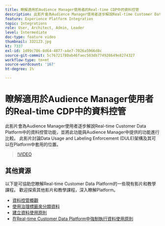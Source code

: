```yaml
---
title: 瞭解適用於Audience Manager使用者的Real-time CDP中的資料控管
description: 此影片會為Audience Manager使用者逐步解說Real-time Customer Data Platform中的資料控管功能，並將此功能與Audience Manager中提供的功能進行比較。 此影片討論Data Usage and Labeling Enforcement (DULE)架構及其可以在Platform中套用的位置。
feature: Experience Platform Integration
topic: Integrations
role: User, Architect, Admin, Leader
level: Intermediate
doc-type: feature video
thumbnail: 332123.jpg
kt: 7337
exl-id: 1d99c786-8d64-4877-a4e7-7026a5966d8c
source-git-commit: 5c76721780ab46faec503db774928649e8274327
workflow-type: tm+mt
source-wordcount: '167'
ht-degree: 1%

---
```


# 瞭解適用於Audience Manager使用者的Real-time CDP中的資料控管

此影片會為Audience Manager使用者逐步解說Real-time Customer Data Platform中的資料控管功能，並將此功能與Audience Manager中提供的功能進行比較。 此影片討論Data Usage and Labeling Enforcement (DULE)架構及其可以在Platform中套用的位置。

>[!VIDEO](https://video.tv.adobe.com/v/332123/?quality=12&learn=on)

## 其他資源

以下是可協助您瞭解Real-time Customer Data Platform的一些現有影片和教學課程。 歡迎探索其他影片和教學課程，深入瞭解Platform。

* [資料控管概觀](https://experienceleague.adobe.com/docs/platform-learn/tutorials/data-governance/understanding-data-governance.html?lang=zh-Hant#data-governance)
* [使用治理標籤來分類資料](https://experienceleague.adobe.com/docs/platform-learn/tutorials/data-governance/classify-data-using-governance-labels.html?lang=zh-Hant#data-governance)
* [建立資料使用原則](https://experienceleague.adobe.com/docs/platform-learn/tutorials/data-governance/create-data-usage-policies.html?lang=zh-Hant#data-governance)
* [在Real-time Customer Data Platform中強制執行資料使用原則](https://experienceleague.adobe.com/docs/platform-learn/tutorials/data-governance/enforce-data-usage-policies-in-real-time-cdp.html?lang=zh-Hant#data-governance)
